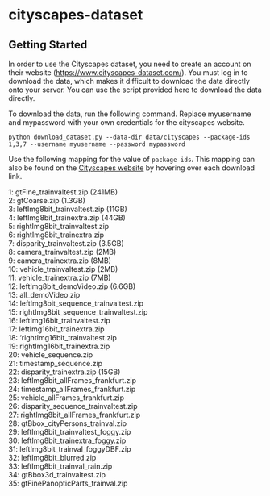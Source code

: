 # cityscapes-dataset

## Getting Started
In order to use the Cityscapes dataset, you need to create an account on their website (https://www.cityscapes-dataset.com/). You must log in to download the data, which makes it difficult to download the data directly onto your server. You can use the script provided here to download the data directly.
<br /> 

To download the data, run the following command. Replace myusername and mypassword with your own credentials for the cityscapes website.  
```
python download_dataset.py --data-dir data/cityscapes --package-ids 1,3,7 --username myusername --password mypassword
```

Use the following mapping for the value of `package-ids`. This mapping can also be found on the [Cityscapes website](https://www.cityscapes-dataset.com/downloads/) by hovering over each download link.

1: gtFine_trainvaltest.zip (241MB) <br /> 
2: gtCoarse.zip (1.3GB) <br /> 
3: leftImg8bit_trainvaltest.zip (11GB) <br /> 
4: leftImg8bit_trainextra.zip (44GB) <br /> 
5: rightImg8bit_trainvaltest.zip <br /> 
6: rightImg8bit_trainextra.zip <br /> 
7: disparity_trainvaltest.zip (3.5GB) <br /> 
8: camera_trainvaltest.zip (2MB) <br /> 
9: camera_trainextra.zip (8MB) <br /> 
10: vehicle_trainvaltest.zip (2MB) <br /> 
11: vehicle_trainextra.zip (7MB) <br /> 
12: leftImg8bit_demoVideo.zip (6.6GB) <br /> 
13: all_demoVideo.zip <br /> 
14: leftImg8bit_sequence_trainvaltest.zip <br /> 
15: rightImg8bit_sequence_trainvaltest.zip <br /> 
16: leftImg16bit_trainvaltest.zip <br /> 
17: leftImg16bit_trainextra.zip <br /> 
18: ‘rightImg16bit_trainvaltest.zip <br /> 
19: rightImg16bit_trainextra.zip <br /> 
20: vehicle_sequence.zip <br /> 
21: timestamp_sequence.zip <br /> 
22: disparity_trainextra.zip (15GB) <br /> 
23: leftImg8bit_allFrames_frankfurt.zip <br /> 
24: timestamp_allFrames_frankfurt.zip <br /> 
25: vehicle_allFrames_frankfurt.zip <br /> 
26: disparity_sequence_trainvaltest.zip <br /> 
27: rightImg8bit_allFrames_frankfurt.zip <br /> 
28: gtBbox_cityPersons_trainval.zip <br /> 
29: leftImg8bit_trainvaltest_foggy.zip <br /> 
30: leftImg8bit_trainextra_foggy.zip <br /> 
31: leftImg8bit_trainval_foggyDBF.zip <br /> 
32: leftImg8bit_blurred.zip <br /> 
33: leftImg8bit_trainval_rain.zip <br /> 
34: gtBbox3d_trainvaltest.zip <br /> 
35: gtFinePanopticParts_trainval.zip <br /> 
